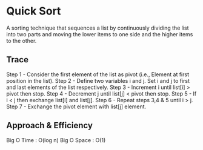 # Quick Sort

A sorting technique that sequences a list by continuously dividing the list into two parts and moving the lower items to one side and the higher items to the other.

## Trace

Step 1 - Consider the first element of the list as pivot (i.e., Element at first position in the list).
Step 2 - Define two variables i and j. Set i and j to first and last elements of the list respectively.
Step 3 - Increment i until list[i] > pivot then stop.
Step 4 - Decrement j until list[j] < pivot then stop.
Step 5 - If i < j then exchange list[i] and list[j].
Step 6 - Repeat steps 3,4 & 5 until i > j.
Step 7 - Exchange the pivot element with list[j] element.

## Approach & Efficiency

Big O Time : O(log n)
Big O Space : O(1)